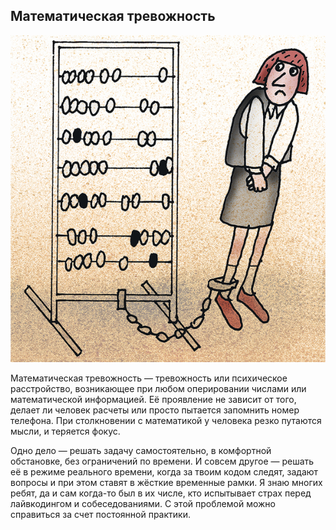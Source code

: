 ## Математическая тревожность

![2](../images/2_1.jpg)

Математическая тревожность — тревожность или психическое расстройство, возникающее при любом оперировании числами или математической информацией. Её проявление не зависит от того, делает ли человек расчеты или просто пытается запомнить номер телефона. При столкновении с математикой у человека резко путаются мысли, и теряется фокус.

Одно дело — решать задачу самостоятельно, в комфортной обстановке, без ограничений по времени. И совсем другое — решать её в режиме реального времени, когда за твоим кодом следят, задают вопросы и при этом ставят в жёсткие временные рамки. Я знаю многих ребят, да и сам когда-то был в их числе, кто испытывает страх перед лайвкодингом и собеседованиями. С этой проблемой можно справиться за счет постоянной практики.
